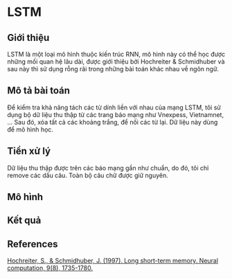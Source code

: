 # LSTM
## Giới thiệu
LSTM là một loại mô hình thuộc kiến trúc RNN, mô hình này có thể học được những mối quan hệ lâu dài, được giới thiệu bởi  Hochreiter & Schmidhuber và sau này thì sử dụng rỗng rãi trong những bài toán khác nhau về ngôn ngữ.
## Mô tả bài toán
Để kiểm tra khả năng tách các từ dính liền với nhau của mạng LSTM, tôi sử dụng bộ dữ liệu thu thập từ các trang báo mạng như Vnexpess, Vietnamnet, ... Sau đó, xóa tất cả các khoảng trắng, để nối các từ lại. Dữ liệu này dùng để mô hình học.
## Tiền xử lý
Dữ liệu thu thập được trên các báo mạng gần như chuẩn, do đó, tôi chỉ remove các dấu câu. Toàn bộ câu chữ được giữ nguyên.
## Mô hình
## Kết quả
## References
[Hochreiter, S., & Schmidhuber, J. (1997). Long short-term memory. Neural computation, 9(8), 1735-1780.](http://deeplearning.cs.cmu.edu/pdfs/Hochreiter97_lstm.pdf)

